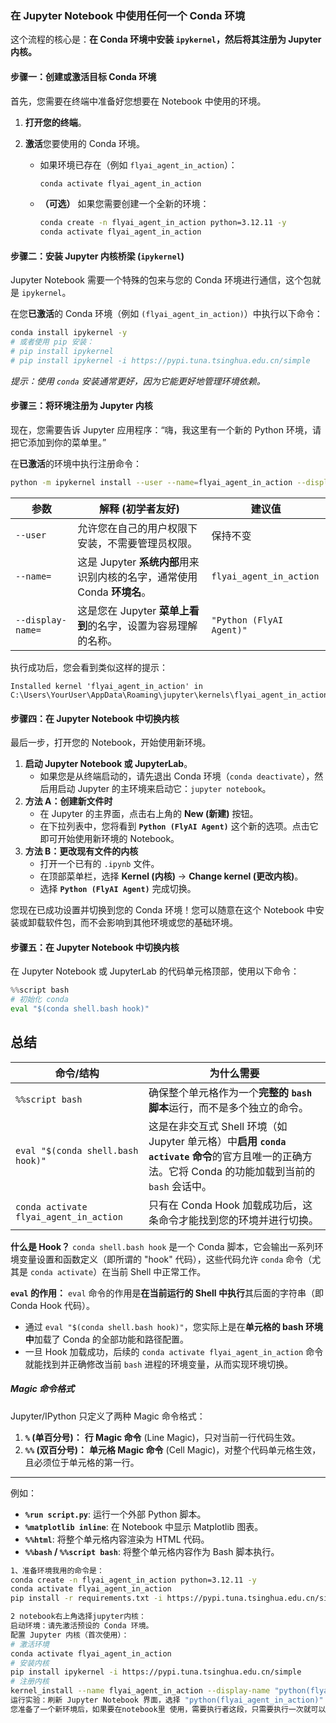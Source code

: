 ### 在 Jupyter Notebook 中使用任何一个 Conda 环境

这个流程的核心是：**在 Conda 环境中安装 `ipykernel`，然后将其注册为 Jupyter 内核。**

#### 步骤一：创建或激活目标 Conda 环境

首先，您需要在终端中准备好您想要在 Notebook 中使用的环境。

1. **打开您的终端**。

2. **激活**您要使用的 Conda 环境。

   - 如果环境已存在（例如 `flyai_agent_in_action`）：

     ```Bash
     conda activate flyai_agent_in_action
     ```

   - **（可选）** 如果您需要创建一个全新的环境：

     ```Bash
     conda create -n flyai_agent_in_action python=3.12.11 -y
     conda activate flyai_agent_in_action
     ```

#### 步骤二：安装 Jupyter 内核桥梁 (`ipykernel`)

Jupyter Notebook 需要一个特殊的包来与您的 Conda 环境进行通信，这个包就是 `ipykernel`。

在您**已激活**的 Conda 环境（例如 `(flyai_agent_in_action)`）中执行以下命令：

```Bash
conda install ipykernel -y
# 或者使用 pip 安装：
# pip install ipykernel
# pip install ipykernel -i https://pypi.tuna.tsinghua.edu.cn/simple
```

*提示：使用 `conda` 安装通常更好，因为它能更好地管理环境依赖。*

#### 步骤三：将环境注册为 Jupyter 内核

现在，您需要告诉 Jupyter 应用程序：“嗨，我这里有一个新的 Python 环境，请把它添加到你的菜单里。”

在**已激活**的环境中执行注册命令：

```Bash
python -m ipykernel install --user --name=flyai_agent_in_action --display-name="Python (flyai_agent_in_action)"
```

| 参数              | 解释 (初学者友好)                                            | 建议值                   |
| ----------------- | ------------------------------------------------------------ | ------------------------ |
| `--user`          | 允许您在自己的用户权限下安装，不需要管理员权限。             | 保持不变                 |
| `--name=`         | 这是 Jupyter **系统内部**用来识别内核的名字，通常使用 Conda **环境名**。 | `flyai_agent_in_action`  |
| `--display-name=` | 这是您在 Jupyter **菜单上看到**的名字，设置为容易理解的名称。 | `"Python (FlyAI Agent)"` |

执行成功后，您会看到类似这样的提示：

```
Installed kernel 'flyai_agent_in_action' in C:\Users\YourUser\AppData\Roaming\jupyter\kernels\flyai_agent_in_action
```

#### 步骤四：在 Jupyter Notebook 中切换内核

最后一步，打开您的 Notebook，开始使用新环境。

1. **启动 Jupyter Notebook 或 JupyterLab**。
   - 如果您是从终端启动的，请先退出 Conda 环境（`conda deactivate`），然后用启动 Jupyter 的主环境来启动它：`jupyter notebook`。
2. **方法 A：创建新文件时**
   - 在 Jupyter 的主界面，点击右上角的 **New (新建)** 按钮。
   - 在下拉列表中，您将看到 **`Python (FlyAI Agent)`** 这个新的选项。点击它即可开始使用新环境的 Notebook。
3. **方法 B：更改现有文件的内核**
   - 打开一个已有的 `.ipynb` 文件。
   - 在顶部菜单栏，选择 **Kernel (内核)** → **Change kernel (更改内核)**。
   - 选择 **`Python (FlyAI Agent)`** 完成切换。

您现在已成功设置并切换到您的 Conda 环境！您可以随意在这个 Notebook 中安装或卸载软件包，而不会影响到其他环境或您的基础环境。

#### 步骤五：在 Jupyter Notebook 中切换内核

在 Jupyter Notebook 或 JupyterLab 的代码单元格顶部，使用以下命令：

```Python
%%script bash
# 初始化 conda
eval "$(conda shell.bash hook)"
```

## 总结



| 命令/结构                              | 为什么需要                                                   |
| -------------------------------------- | ------------------------------------------------------------ |
| `%%script bash`                        | 确保整个单元格作为一个**完整的 `bash` 脚本**运行，而不是多个独立的命令。 |
| `eval "$(conda shell.bash hook)"`      | 这是在非交互式 Shell 环境（如 Jupyter 单元格）中**启用 `conda activate` 命令**的官方且唯一的正确方法。它将 Conda 的功能加载到当前的 `bash` 会话中。 |
| `conda activate flyai_agent_in_action` | 只有在 Conda Hook 加载成功后，这条命令才能找到您的环境并进行切换。 |

**什么是 Hook？** `conda shell.bash hook` 是一个 Conda 脚本，它会输出一系列环境变量设置和函数定义（即所谓的 "hook" 代码），这些代码允许 `conda` 命令（尤其是 `conda activate`）在当前 Shell 中正常工作。

**`eval` 的作用：** `eval` 命令的作用是**在当前运行的 Shell 中执行**其后面的字符串（即 Conda Hook 代码）。

- 通过 `eval "$(conda shell.bash hook)"`，您实际上是在**单元格的 bash 环境中**加载了 Conda 的全部功能和路径配置。
- 一旦 Hook 加载成功，后续的 `conda activate flyai_agent_in_action` 命令就能找到并正确修改当前 `bash` 进程的环境变量，从而实现环境切换。

##### Magic 命令格式

Jupyter/IPython 只定义了两种 Magic 命令格式：

1. **`%` (单百分号)：** **行 Magic 命令** (Line Magic)，只对当前一行代码生效。
2. **`%%` (双百分号)：** **单元格 Magic 命令** (Cell Magic)，对整个代码单元格生效，且必须位于单元格的第一行。

------

例如：

- **`%run script.py`**: 运行一个外部 Python 脚本。
- **`%matplotlib inline`**: 在 Notebook 中显示 Matplotlib 图表。
- **`%%html`**: 将整个单元格内容渲染为 HTML 代码。
- **`%%bash` / `%%script bash`**: 将整个单元格内容作为 Bash 脚本执行。

```bash
1、准备环境我用的命令是：
conda create -n flyai_agent_in_action python=3.12.11 -y
conda activate flyai_agent_in_action
pip install -r requirements.txt -i https://pypi.tuna.tsinghua.edu.cn/simple

2 notebook右上角选择jupyter内核：
启动环境：请先激活预设的 Conda 环境。
配置 Jupyter 内核（首次使用）：
# 激活环境 
conda activate flyai_agent_in_action
# 安装内核
pip install ipykernel -i https://pypi.tuna.tsinghua.edu.cn/simple
# 注册内核
kernel_install --name flyai_agent_in_action --display-name "python(flyai_agent_in_action)"
运行实验：刷新 Jupyter Notebook 界面，选择 "python(flyai_agent_in_action)" 内核
您准备了一个新环境后，如果要在notebook里 使用，需要执行者这段，只需要执行一次就可以：先激活环境，然后安装ipykernel，最后注册内核。刷新页面后，右上角就有了。
```

